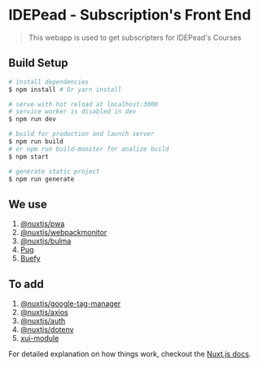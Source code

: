 # IDEPead - Subscription's Front End

> This webapp is used to get subscripters for IDEPead's Courses

## Build Setup

``` bash
# install dependencies
$ npm install # Or yarn install

# serve with hot reload at localhost:3000
# service worker is disabled in dev
$ npm run dev

# build for production and launch server
$ npm run build
# or npm run build-monitor for analize build
$ npm start

# generate static project
$ npm run generate
```

## We use

1. [@nuxtjs/pwa](https://github.com/nuxt-community/pwa-module)
1. [@nuxtjs/webpackmonitor](https://github.com/nuxt-community/webpackmonitor-module)
1. [@nuxtjs/bulma](https://github.com/nuxt-community/modules/tree/master/packages/bulma)
1. [Pug](https://github.com/pugjs/pug)
1. [Buefy](https://github.com/rafaelpimpa/buefy)

## To add

1. [@nuxtjs/google-tag-manager](https://github.com/nuxt-community/modules/tree/master/packages/google-tag-manager)
1. [@nuxtjs/axios](https://github.com/nuxt-community/axios-module)
1. [@nuxtjs/auth](https://github.com/nuxt-community/auth-module)
1. [@nuxtjs/dotenv](https://github.com/nuxt-community/dotenv-module)
1. [xui-module](https://github.com/MetaCorp/xui-module)

For detailed explanation on how things work, checkout the [Nuxt.js docs](https://github.com/nuxt/nuxt.js).
